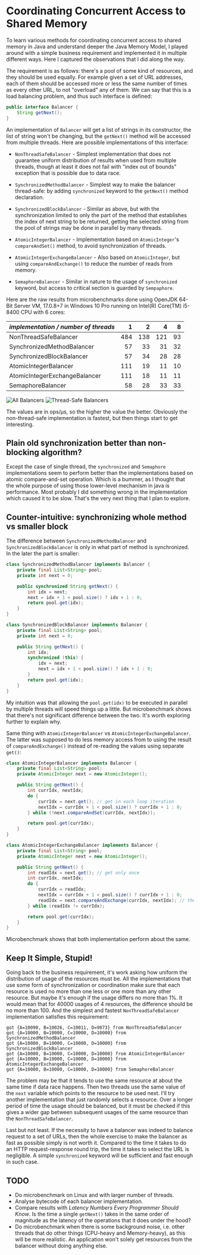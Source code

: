 Coordinating Concurrent Access to Shared Memory
===============================================

To learn various methods for coordinating concurrent access to shared memory in Java
and understand deeper the Java Memory Model, I played around with a simple business
requirement and implemented it in multiple different ways. Here I captured the observations
that I did along the way.

The requirement is as follows: there's a pool of some kind of resources, and they should
be used equally. For example given a set of URL addresses, each of them should be accessed
more or less the same number of times as every other URL, to not "overload" any of them.
We can say that this is a load balancing problem, and thus such interface is defined:

```java
public interface Balancer {
    String getNext();
}
```

An implementation of `Balancer` will get a list of strings in its constructor, the list of
string won't be changing, but the `getNext()` method will be accessed from multiple threads.
Here are possible implementations of this interface:

- `NonThreadSafeBalancer` - Simplest implementation that does not guarantee uniform distribution
  of results when used from multiple threads, though at least it does not fail with "index out
  of bounds" exception that is possible due to data race.

- `SynchronizedMethodBalancer` - Simplest way to make the balancer thread-safe: by adding
  `synchronized` keyword to the `getNext()` method declaration.

- `SynchronizedBlockBalancer` - Similar as above, but with the synchronization limited to
  only the part of the method that establishes the index of next string to be returned, getting
  the selected string from the pool of strings may be done in parallel by many threads.

- `AtomicIntegerBalancer` - Implementation based on `AtomicInteger`'s `compareAndSet()` method,
  to avoid synchronization of threads.

- `AtomicIntegerExchangeBalancer` - Also based on `AtomicInteger`, but using `compareAndExchange()`
  to reduce the number of reads from memory.

- `SemaphoreBalancer` - Similar in nature to the usage of `synchronized` keyword, but access
  to critical section is guarded by `Sempaphore`.

Here are the raw results from microbenchmarks done using OpenJDK 64-Bit Server VM,
17.0.8+7 in Windows 10 Pro running on Intel(R) Core(TM) i5-8400 CPU with 6 cores:

| _implementation / number of threads_ |   1 |   2 |   4 |  8 |
|--------------------------------------|----:|----:|----:|---:|
| NonThreadSafeBalancer                | 484 | 138 | 121 | 93 |
| SynchronizedMethodBalancer           |  57 |  33 |  31 | 32 |
| SynchronizedBlockBalancer            |  57 |  34 |  28 | 28 |
| AtomicIntegerBalancer                | 111 |  19 |  11 | 10 |
| AtomicIntegerExchangeBalancer        | 111 |  18 |  11 | 11 |
| SemaphoreBalancer                    |  58 |  28 |  33 | 33 |

![](shared-memory-access/benchmark-all-bar-plot.png "All Balancers") ![](shared-memory-access/benchmark-safe-bar-plot.png "Thread-Safe Balancers")

The values are in ops/μs, so the higher the value the better. Obviously the non-thread-safe
implementation is fastest, but then things start to get interesting.


Plain old synchronization better than non-blocking algorithm?
-------------------------------------------------------------

Except the case of single thread, the `synchronized` and `Semaphore` implementations seem to perform
better than the implementations based on atomic compare-and-set operation. Which is a bummer, as
I thought that the whole purpose of using those lower-level mechanism in java is performance. Most
probably I did something wrong in the implementation which caused it to be slow. That's the very
next thing that I plan to explore.


Counter-intuitive: synchronizing whole method vs smaller block
--------------------------------------------------------------

The difference between `SynchronizedMethodBalancer` and `SynchronizedBlockBalancer` is only
in what part of method is synchronized. In the later the part is smaller:

```java
class SynchronizedMethodBalancer implements Balancer {
    private final List<String> pool;
    private int next = 0;

    public synchronized String getNext() {
        int idx = next;
        next = idx + 1 < pool.size() ? idx + 1 : 0;
        return pool.get(idx);
    }
}
```

```java
class SynchronizedBlockBalancer implements Balancer {
    private final List<String> pool;
    private int next = 0;

    public String getNext() {
        int idx;
        synchronized (this) {
            idx = next;
            next = idx + 1 < pool.size() ? idx + 1 : 0;
        }
        return pool.get(idx);
    }
}
```

My intuition was that allowing the `pool.get(idx)` to be executed in parallel by multiple
threads will speed things up a little. But microbenchmark shows that there's not significant
difference between the two. It's worth exploring further to explain why.

Same thing with `AtomicIntegerBalancer` vs `AtomicIntegerExchangeBalancer`. The latter was
supposed to do less memory access from to using the result of `compareAndExchange()` instead
of re-reading the values using separate `get()`:

```java
class AtomicIntegerBalancer implements Balancer {
    private final List<String> pool;
    private AtomicInteger next = new AtomicInteger();

    public String getNext() {
        int currIdx, nextIdx;
        do {
            currIdx = next.get(); // get in each loop iteration
            nextIdx = currIdx + 1 < pool.size() ? currIdx + 1 : 0;
        } while (!next.compareAndSet(currIdx, nextIdx));

        return pool.get(currIdx);
    }
}
```

```java
class AtomicIntegerExchangeBalancer implements Balancer {
    private final List<String> pool;
    private AtomicInteger next = new AtomicInteger();

    public String getNext() {
        int readIdx = next.get(); // get only once
        int currIdx, nextIdx;
        do {
            currIdx = readIdx;
            nextIdx = currIdx + 1 < pool.size() ? currIdx + 1 : 0;
            readIdx = next.compareAndExchange(currIdx, nextIdx); // then use the value that we have for 'free' from exchange 
        } while (readIdx != currIdx);

        return pool.get(currIdx);
    }
}
```

Microbenchmark shows that both implementation perform about the same.


Keep It Simple, Stupid!
-----------------------

Going back to the business requirement, it's work asking how uniform the distribution of usage
of the resources must be. All the implementations that use some form of synchronization or
coordination make sure that each resource is used no more than one less or one more than any
other resource. But maybe it's enough if the usage differs no more than 1%. It would mean that
for 40000 usages of 4 resources, the difference should be no more than 100. And the simplest
and fastest `NonThreadSafeBalancer` implementation satisfies this requirement:

```
got {A=10090, B=10026, C=10011, D=9873} from NonThreadSafeBalancer
got {A=10000, B=10000, C=10000, D=10000} from SynchronizedMethodBalancer
got {A=10000, B=10000, C=10000, D=10000} from SynchronizedBlockBalancer
got {A=10000, B=10000, C=10000, D=10000} from AtomicIntegerBalancer
got {A=10000, B=10000, C=10000, D=10000} from AtomicIntegerExchangeBalancer
got {A=10000, B=10000, C=10000, D=10000} from SemaphoreBalancer
```

The problem may be that it tends to use the same resource at about the same time if data race
happens. Then two threads use the same value of the `next` variable which points to the resource
to be used next. I'll try another implementation that just randomly selects a resource. Over
a longer period of time the usage should be balanced, but it must be checked if this gives
a wider gap between subsequent usages of the same resource than the `NonThreadSafeBalancer`.

Last but not least. If the necessity to have a balancer was indeed to balance request to a set
of URLs, then the whole exercise to make the balancer as fast as possible simply is not worth
it. Compared to the time it takes to do an HTTP request-response round trip, the time it takes
to select the URL is negligible. A simple `synchronized` keyword will be sufficient and fast
enough in such case.


TODO
----

- Do microbenchmark on Linux and with larger number of threads.
- Analyse bytecode of each balancer implementation.
- Compare results with _Latency Numbers Every Programmer Should Know_. Is the time a single `getNext()`
  takes in the same order of magnitude as the latency of the operations that it does under the hood?
- Do microbenchmark when there is some background noise, i.e. other threads that do other things
  (CPU-heavy and Memory-heavy), as this will be more realistic. An application won't solely get
  resources from the balancer without doing anything else.
